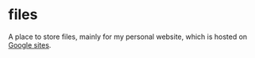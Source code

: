 # files
A place to store files, mainly for my personal website, which is hosted on [Google sites](https://www.sites.google.com/view/adwaygirish).
